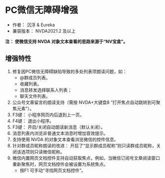 # PC微信无障碍增强

* 作者： 沉浮 & Eureka
* 兼容版本： NVDA2021.2 及以上

**注： 使微信支持 NVDA 对象文本查看的思路来源于“NV宝盒”。**

## 增强特性
1. 修复因PC微信无障碍缺陷导致的多处列表项朗读问题，如：
    - @群成员列表。
    - 收藏列表。
    - 消息转发选择联系人列表；
    - 聊天文件列表。
2. 公众号文章留言的朗读支持（需按 NVDA+大键盘8 “打开焦点自动跳转到可聚焦元素”）。
3. F3键： 小程序网页内后退到上一页。
4. F4键： 退出小程序。
5. F3键： 开启/关闭自动朗读新消息（默认关闭）。
6. 消息列表内浏览非普通文本消息时增加音效提示。
7. 支持使用 NVDA 的对象文本查看浏览微信的控件信息。
8. 针对群成员昵称朗读的改进： 开启了“显示群成员昵称”则只读群成员昵称，关闭该选项则只读微信昵称。
9. 微信内置网页文档控件支持自动获取焦点，例如，当微信订阅号文章阅读窗口重新聚焦时，网页文档控件会被设置为系统焦点。
    - 按F1 可手动“寻找网页文档控件”。
